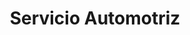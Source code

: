 ---
title: "Servicio Automotriz"
url: /nunoa/servicio-automotriz/
shop: reparación de automóviles
---